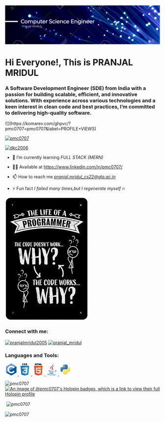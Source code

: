 ![logo](https://github.com/pmc0707/pmc0707/blob/main/6604629fb132260013f4a344.jpg)
<h1 align="left">Hi Everyone!, This is PRANJAL MRIDUL</h1>

<h3 align="left">A Software Development Engineer (SDE) from India with a passion for building scalable, efficient, and innovative solutions. With experience across various technologies and a keen interest in clean code and best practices, I’m committed to delivering high-quality software.</h3>
![](https://komarev.com/ghpvc/?pmc0707=pmc0707&label=PROFILE+VIEWS)
<p align="left" dir="auto"> <a target="_blank" rel="noopener noreferrer nofollow" href="https://camo.githubusercontent.com/44503b91cca36dab40c38db37d22a24d51f52e02f8ef36105231c98b7503e298/68747470733a2f2f6b6f6d617265762e636f6d2f67687076632f3f757365726e616d653d646b6332303036266c6162656c3d50726f66696c65253230766965777326636f6c6f723d306537356236267374796c653d666c6174"><img src="https://camo.githubusercontent.com/44503b91cca36dab40c38db37d22a24d51f52e02f8ef36105231c98b7503e298/68747470733a2f2f6b6f6d617265762e636f6d2f67687076632f3f757365726e616d653d646b6332303036266c6162656c3d50726f66696c65253230766965777326636f6c6f723d306537356236267374796c653d666c6174" alt="pmc0707" data-canonical-src="https://komarev.com/ghpvc/?username=dkc2006&amp;label=Profile%20views&amp;color=0e75b6&amp;style=flat" style="max-width: 100%;"></a> </p>
<p align="left" dir="auto"> <a href="https://github.com/ryo-ma/github-profile-trophy"><img src="https://camo.githubusercontent.com/d6766852befaa2670d350f5d9ff5855b1517e77947c6a3058ee3f7cc3345f744/68747470733a2f2f6769746875622d70726f66696c652d74726f7068792e76657263656c2e6170702f3f757365726e616d653d646b6332303036" alt="dkc2006" data-canonical-src="https://github-profile-trophy.vercel.app/?username=dkc2006" style="max-width: 100%;"></a> </p>

- 🌱 I’m currently learning *FULL STACK (MERN)*

- 👨‍💻  Available at https://www.linkedin.com/in/pmc0707/

- 📫 How to reach me *pranjal.mridul_cs22@gla.ac.in*

- ⚡ Fun fact *I failed many times,but I regenerate myself* 🔥

<div >
  <img margin-left="-50px" src="gituu.jpg">
</div>

<h3 align="left">Connect with me:</h3>
<p align="left">
<a href="https://linkedin.com/in/pranjalmridul2005" target="blank"><img align="center" src="https://raw.githubusercontent.com/rahuldkjain/github-profile-readme-generator/master/src/images/icons/Social/linked-in-alt.svg" alt="pranjalmridul2005" height="30" width="40" /></a>
<a href="https://codeforces.com/profile/pranjal_mridul" target="blank"><img align="center" src="https://raw.githubusercontent.com/rahuldkjain/github-profile-readme-generator/master/src/images/icons/Social/codeforces.svg" alt="pranjal_mridul" height="30" width="40" /></a>
</p>

<h3 align="left">Languages and Tools:</h3>
<p align="left"> <a href="https://www.cprogramming.com/" target="_blank" rel="noreferrer"> <img src="https://raw.githubusercontent.com/devicons/devicon/master/icons/c/c-original.svg" alt="c" width="40" height="40"/> </a> <a href="https://www.w3schools.com/css/" target="_blank" rel="noreferrer"> <img src="https://raw.githubusercontent.com/devicons/devicon/master/icons/css3/css3-original-wordmark.svg" alt="css3" width="40" height="40"/> </a> <a href="https://www.w3.org/html/" target="_blank" rel="noreferrer"> <img src="https://raw.githubusercontent.com/devicons/devicon/master/icons/html5/html5-original-wordmark.svg" alt="html5" width="40" height="40"/> </a> <a href="https://www.java.com" target="_blank" rel="noreferrer"> <img src="https://raw.githubusercontent.com/devicons/devicon/master/icons/java/java-original.svg" alt="java" width="40" height="40"/> </a> <a href="https://www.python.org" target="_blank" rel="noreferrer"> <img src="https://raw.githubusercontent.com/devicons/devicon/master/icons/python/python-original.svg" alt="python" width="40" height="40"/> </a> </p>

<p><img align="left" src="https://github-readme-stats.vercel.app/api/top-langs?username=pmc0707&show_icons=true&locale=en&layout=compact" alt="pmc0707" /></p>
<div class="Box mb-5 p-3 activity-overview-box border-top border-xl-top-0">

    
[![An image of @pmc0707's Holopin badges, which is a link to view their full Holopin profile](https://holopin.me/pmc0707)](https://holopin.io/@pmc0707)


<p>&nbsp;<img align="center" src="https://github-readme-stats.vercel.app/api?username=pmc0707&show_icons=true&locale=en" alt="pmc0707" /></p>

<p><img align="center" src="https://github-readme-streak-stats.herokuapp.com/?user=pmc0707&" alt="pmc0707" /></p>
